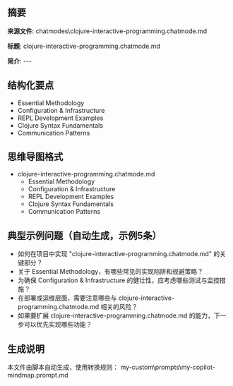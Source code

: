 ## 摘要

**来源文件**: chatmodes\clojure-interactive-programming.chatmode.md

**标题**: clojure-interactive-programming.chatmode.md

**简介**: ---

## 结构化要点

- Essential Methodology
- Configuration & Infrastructure
- REPL Development Examples
- Clojure Syntax Fundamentals
- Communication Patterns

## 思维导图格式

- clojure-interactive-programming.chatmode.md
  - Essential Methodology
  - Configuration & Infrastructure
  - REPL Development Examples
  - Clojure Syntax Fundamentals
  - Communication Patterns

## 典型示例问题（自动生成，示例5条）

- 如何在项目中实现 "clojure-interactive-programming.chatmode.md" 的关键部分？
- 关于 Essential Methodology，有哪些常见的实现陷阱和规避策略？
- 为确保 Configuration & Infrastructure 的健壮性，应考虑哪些测试与监控措施？
- 在部署或运维层面，需要注意哪些与 clojure-interactive-programming.chatmode.md 相关的风险？
- 如果要扩展 clojure-interactive-programming.chatmode.md 的能力，下一步可以优先实现哪些功能？

## 生成说明

本文件由脚本自动生成，使用转换规则： my-custom\prompts\my-copilot-mindmap.prompt.md
